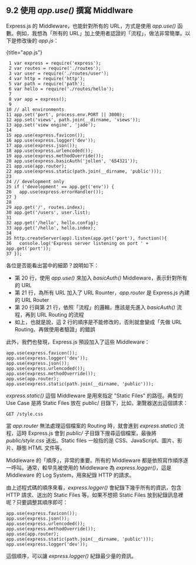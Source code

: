 ## 9.2 使用 *app.use()* 撰寫 Middlware

Express.js 的 Middleware，也能針對所有的 URL，方式是使用 *app.use()* 函數。例如，我想為「所有的 URL」加上使用者認證的「流程」，做法非常簡單。以下是修改後的 *app.js*：

{title="app.js"}
~~~~~~~~
 1 var express = require('express');
 2 var routes = require('./routes');
 3 var user = require('./routes/user');
 4 var http = require('http');
 5 var path = require('path');
 6 var hello = require('./routes/hello');
 7 
 8 var app = express();
 9 
10 // all environments
11 app.set('port', process.env.PORT || 3000);
12 app.set('views', path.join(__dirname, 'views'));
13 app.set('view engine', 'jade');
14 
15 app.use(express.favicon());
16 app.use(express.logger('dev'));
17 app.use(express.json());
18 app.use(express.urlencoded());
19 app.use(express.methodOverride());
20 app.use(express.basicAuth('jollen', '654321'));
21 app.use(app.router);
22 app.use(express.static(path.join(__dirname, 'public')));
23 
24 // development only
25 if ('development' == app.get('env')) {
26   app.use(express.errorHandler());
27 }
28 
29 app.get('/', routes.index);
30 app.get('/users', user.list);
31 
32 app.get('/hello', hello.config);
33 app.get('/hello', hello.index);
34 
35 http.createServer(app).listen(app.get('port'), function(){
36   console.log('Express server listening on port ' + app.get('port'));
37 });
~~~~~~~~

各位是否能看出當中的細節？說明如下：

- 第 20 行，使用 *app.use()* 來加入 *basicAuth()* Middleware，表示針對所有的 URL
- 第 21 行，為所有 URL 加入了 URL Rounter，*app.router* 是 Express.js 內建的 URL Router
- 第 20 行與第 21 行，依照「流程」的邏輯，應該是先進入 *basicAuth()* 流程，再到 URL Routing 的流程
- 如上，也就是說，這 2 行的順序是不能修改的，否則就會變成「先做 URL Routing、再做使用者驗證」的錯誤

此外，我們也發現，Express.js 預設加入了這些 Middleware：

~~~~~~~~
app.use(express.favicon());
app.use(express.logger('dev'));
app.use(express.json());
app.use(express.urlencoded());
app.use(express.methodOverride());
app.use(app.router);
app.use(express.static(path.join(__dirname, 'public')));
~~~~~~~~

*express.static()* 這個 Middleware 是用來指定 "Static Files" 的路徑。典型的 Use Case 是將 Static Files 放在 public/ 目錄下，比如，瀏覽器送出這個請求：

~~~~~~~~
GET /style.css
~~~~~~~~

當 *app.router* 無法處理這個檔案的 Routing 時，就會進到 *express.static()* 流程，這時 Express.js 會到 *public/* 子目錄下搜尋這個檔案，最後將 *public/style.css* 送出。Static files 一般指的是 CSS、JavaScript、圖片、影片、靜態 HTML 文件等。

Middleware 的「順序」，非常的重要。所有的 Middleware 都是依照寫作順序逐一呼叫。通常，較早先被使用的 Middleware 為 *express.logger()*，這是 Middleware 的 Log System，用來紀錄 HTTP 的請求。

由上述程式碼的順序來看，*express.logger()* 會紀錄下幾乎所有的資訊，包含 HTTP 請求、送出的 Static Files 等。如果不想把 Static Files 放到紀錄訊息裡呢？只要調整其順序即可：

~~~~~~~~
app.use(express.favicon());
app.use(express.json());
app.use(express.urlencoded());
app.use(express.methodOverride());
app.use(app.router);
app.use(express.static(path.join(__dirname, 'public')));
app.use(express.logger('dev'));
~~~~~~~~

這個順序，可以讓 *express.logger()* 紀錄最少量的資訊。